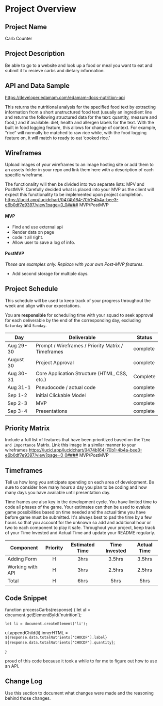 # Project Overview

## Project Name

Carb Counter

## Project Description

Be able to go to a website and look up a food or meal you want to eat and submit it to recieve carbs and dietary information. 

## API and Data Sample

https://developer.edamam.com/edamam-docs-nutrition-api

This returns the nutritional analysis for the specified food text by extracting information from a short unstructured food text (usually an ingredient line and returns the following structured data for the text: quantity, measure and food,) and if available: diet, health and allergen labels for the text. With the built in food logging feature, this allows for change of context. For example, “rice” will normally be matched to raw rice while, with the food logging feature on, it will match to ready to eat ‘cooked rice.’

## Wireframes

Upload images of your wireframes to an image hosting site or add them to an assets folder in your repo and link them here with a description of each specific wireframe.

The functionality will then be divided into two separate lists: MPV and PostMVP.  Carefully decided what is placed into your MVP as the client will expect this functionality to be implemented upon project completion.  
https://lucid.app/lucidchart/0474b164-70b1-4b4a-bee3-e6b0df7e9397/view?page=0_0#### MVP/PostMVP
#### MVP 


- Find and use external api 
- Render data on page 
- code it all right.
- Allow user to save a log of info.

#### PostMVP  
*These are examples only. Replace with your own Post-MVP features.*

- Add second storage for multiple days.


## Project Schedule

This schedule will be used to keep track of your progress throughout the week and align with our expectations.  

You are **responsible** for scheduling time with your squad to seek approval for each deliverable by the end of the corresponding day, excluding `Saturday` and `Sunday`.

|  Day | Deliverable | Status
|---|---| ---|
|Aug 29-30| Prompt / Wireframes / Priority Matrix / Timeframes | complete
|August 30| Project Approval | complete
|Aug 30-31| Core Application Structure (HTML, CSS, etc.) | Complete
|Aug 31-1| Pseudocode / actual code | complete
|Sep 1-2| Initial Clickable Model  | complete
|Sep 2-3| MVP | complete
|Sep 3-4| Presentations | complete

## Priority Matrix

Include a full list of features that have been prioritized based on the `Time and Importance` Matrix.  Link this image in a similar manner to your wireframes
https://lucid.app/lucidchart/0474b164-70b1-4b4a-bee3-e6b0df7e9397/view?page=0_0#### MVP/PostMVP
## Timeframes

Tell us how long you anticipate spending on each area of development. Be sure to consider how many hours a day you plan to be coding and how many days you have available until presentation day.

Time frames are also key in the development cycle.  You have limited time to code all phases of the game.  Your estimates can then be used to evalute game possibilities based on time needed and the actual time you have before game must be submitted. It's always best to pad the time by a few hours so that you account for the unknown so add and additional hour or two to each component to play it safe. Throughout your project, keep track of your Time Invested and Actual Time and update your README regularly.

| Component | Priority | Estimated Time | Time Invested | Actual Time |
| --- | :---: |  :---: | :---: | :---: |
| Adding Form | H | 3hrs| 3.5hrs | 3.5hrs |
| Working with API | H | 3hrs| 2.5hrs | 2.5hrs |
| Total | H | 6hrs| 5hrs | 5hrs |

## Code Snippet

function processCarbs(response) {
  let ul = document.getElementById('nutrition');
  
    let li = document.createElement('li');
  ul.appendChild(li).innerHTML = `${response.data.totalNutrients['CHOCDF'].label} ${response.data.totalNutrients['CHOCDF'].quantity}`;

}

proud of this code because it took a while to for me to figure out how to use an API.

## Change Log
 Use this section to document what changes were made and the reasoning behind those changes.  
